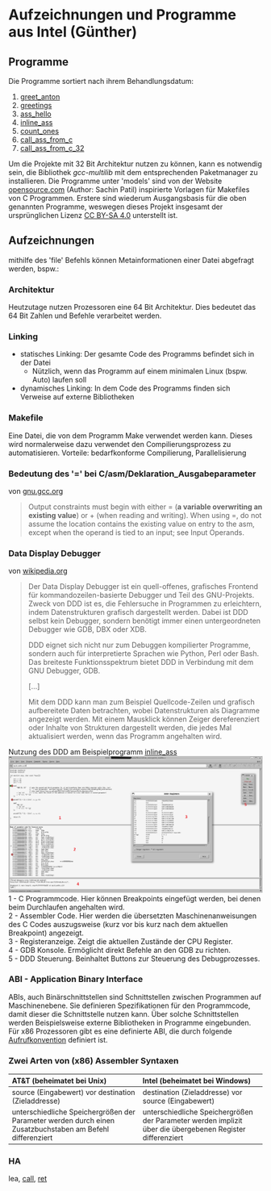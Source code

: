 # Aufzeichnungen und Programme aus Intel (Günther)

## Programme

Die Programme sortiert nach ihrem Behandlungsdatum:

1. [greet_anton](greet_anton/)
2. [greetings](greetings/)
3. [ass_hello](ass_hello/)
4. [inline_ass](inline_ass/)
5. [count_ones](count_ones/)
6. [call_ass_from_c](call_ass_from_c/)
7. [call_ass_from_c_32](call_ass_from_c_32/)

Um die Projekte mit 32 Bit Architektur nutzen zu können, kann es notwendig sein, die Bibliothek *gcc-multilib* mit dem entsprechenden Paketmanager zu installieren.
Die Programme unter 'models' sind von der Website [opensource.com](https://opensource.com/article/18/8/what-how-makefile) (Author: Sachin Patil)
inspirierte Vorlagen für Makefiles von C Programmen. Erstere sind wiederum Ausgangsbasis für die oben genannten Programme,
weswegen dieses Projekt insgesamt der ursprünglichen Lizenz [CC BY-SA 4.0](https://creativecommons.org/licenses/by-sa/4.0/) unterstellt ist.

## Aufzeichnungen

mithilfe des 'file' Befehls können Metainformationen einer Datei abgefragt werden, bspw.:

### Architektur

Heutzutage nutzen Prozessoren eine 64 Bit Architektur. Dies bedeutet das 64 Bit Zahlen und Befehle verarbeitet werden.

### Linking

- statisches Linking: Der gesamte Code des Programms befindet sich in der Datei
  - Nützlich, wenn das Programm auf einem minimalen Linux (bspw. Auto) laufen soll
- dynamisches Linking: In dem Code des Programms finden sich Verweise auf externe Bibliotheken

### Makefile

Eine Datei, die von dem Programm Make verwendet werden kann. Dieses wird normalerweise dazu verwendet den Compilierungsprozess zu automatisieren.
Vorteile: bedarfkonforme Compilierung, Parallelisierung

### Bedeutung des '=' bei C/asm/Deklaration_Ausgabeparameter

von [gnu.gcc.org](https://gcc.gnu.org/onlinedocs/gcc/extensions-to-the-c-language-family/how-to-use-inline-assembly-language-in-c-code.html#outputoperands)  
> Output constraints must begin with either = (**a variable overwriting an existing value**) or + (when reading and writing).
> When using =, do not assume the location contains the existing value on entry to the asm, except when the operand is tied to an input; see Input Operands.

### Data Display Debugger

von [wikipedia.org](https://de.wikipedia.org/wiki/Data_Display_Debugger)  
> Der Data Display Debugger ist ein quell-offenes, grafisches Frontend für kommandozeilen-basierte Debugger und Teil des GNU-Projekts.
> Zweck von DDD ist es, die Fehlersuche in Programmen zu erleichtern, indem Datenstrukturen grafisch dargestellt werden.
> Dabei ist DDD selbst kein Debugger, sondern benötigt immer einen untergeordneten Debugger wie GDB, DBX oder XDB.
>
> DDD eignet sich nicht nur zum Debuggen kompilierter Programme, sondern auch für interpretierte Sprachen wie Python, Perl oder Bash.
> Das breiteste Funktionsspektrum bietet DDD in Verbindung mit dem GNU Debugger, GDB.
>
>[...]
>
> Mit dem DDD kann man zum Beispiel Quellcode-Zeilen und grafisch aufbereitete Daten betrachten, wobei Datenstrukturen als Diagramme angezeigt werden.
> Mit einem Mausklick können Zeiger dereferenziert oder Inhalte von Strukturen dargestellt werden, die jedes Mal aktualisiert werden, wenn das Programm angehalten wird.

Nutzung des DDD am Beispielprogramm [inline_ass](inline_ass)  
![Ein Screenshot des DDD mit dem geöffneten C Programm inline_ass. Drei Bereiche sind mit roten Zahlen markiert (1 - oberers Fenster, 2 - unteres Fenster, 3 - kleines Fenster im Vordergrund)](media/ddd.png)  
1 - C Programmcode. Hier können Breakpoints eingefügt werden, bei denen beim Durchlaufen angehalten wird.  
2 - Assembler Code. Hier werden die übersetzten Maschinenanweisungen des C Codes auszugsweise (kurz vor bis kurz nach dem aktuellen Breakpoint) angezeigt.  
3 - Registeranzeige. Zeigt die aktuellen Zustände der CPU Register.  
4 - GDB Konsole. Ermöglicht direkt Befehle an den GDB zu richten.  
5 - DDD Steuerung. Beinhaltet Buttons zur Steuerung des Debugprozesses.  

### ABI - Application Binary Interface

ABIs, auch Binärschnittstellen sind Schnittstellen zwischen Programmen auf Maschinenebene.
Sie definieren Spezifikationen für den Programmcode, damit dieser die Schnittstelle nutzen kann.
Über solche Schnittstellen werden Beispielsweise externe Bibliotheken in Programme eingebunden. \
Für x86 Prozessoren gibt es eine definierte ABI, die durch folgende [Aufrufkonvention](call_convention.md) definiert ist.

### Zwei Arten von (x86) Assembler Syntaxen

| AT&T (beheimatet bei Unix)                                                                                | Intel (beheimatet bei Windows)                                                                            |
| :-------------------------------------------------------------------------------------------------------- | :-------------------------------------------------------------------------------------------------------- |
| source (Eingabewert) vor destination (Zieladdresse)                                                         | destination (Zieladdresse) vor source (Eingabewert)                                                         |
| unterschiedliche Speichergrößen der Parameter werden durch einen Zusatzbuchstaben am Befehl differenziert | unterschiedliche Speichergrößen der Parameter werden implizit über die übergebenen Register differenziert |

### HA

lea, [call](https://c9x.me/x86/html/file_module_x86_id_26.html), [ret](https://c9x.me/x86/html/file_module_x86_id_280.html)
